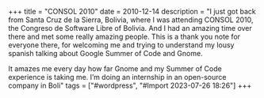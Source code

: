 +++
title = "CONSOL 2010"
date = 2010-12-14
description = "I just got back from Santa Cruz de la Sierra, Bolivia, where I was attending CONSOL 2010, the Congreso de Software Libre of Bolivia. And I had an amazing time over there and met some really amazing people. This is a thank you note for everyone there, for welcoming me and trying to understand my lousy spanish talking about Google Summer of Code and Gnome.


It amazes me every day how far Gnome and my Summer of Code experience is taking me. I’m doing an internship in an open-source company in Boli"
tags = ["#wordpress", "#Import 2023-07-26 18:26"]
+++

